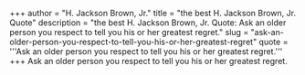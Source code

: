 +++
author = "H. Jackson Brown, Jr."
title = "the best H. Jackson Brown, Jr. Quote"
description = "the best H. Jackson Brown, Jr. Quote: Ask an older person you respect to tell you his or her greatest regret."
slug = "ask-an-older-person-you-respect-to-tell-you-his-or-her-greatest-regret"
quote = '''Ask an older person you respect to tell you his or her greatest regret.'''
+++
Ask an older person you respect to tell you his or her greatest regret.
